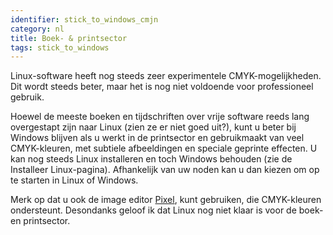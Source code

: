 ```yaml
---
identifier: stick_to_windows_cmjn
category: nl
title: Boek- & printsector
tags: stick_to_windows
---
```


Linux-software heeft nog steeds zeer experimentele CMYK-mogelijkheden. Dit wordt steeds beter, maar het is nog niet voldoende voor professioneel gebruik.

Hoewel de meeste boeken en tijdschriften over vrije software reeds lang overgestapt zijn naar Linux (zien ze er niet goed uit?), kunt u beter bij Windows blijven als u werkt in de printsector en gebruikmaakt van veel CMYK-kleuren, met subtiele afbeeldingen en speciale geprinte effecten. U kan nog steeds Linux installeren en toch Windows behouden (zie de Installeer Linux-pagina). Afhankelijk van uw noden kan u dan kiezen om op te starten in Linux of Windows.

Merk op dat u ook de image editor <a href="http://www.kanzelsberger.com/pixel/">Pixel</a>, kunt gebruiken, die CMYK-kleuren ondersteunt. Desondanks geloof ik dat Linux nog niet klaar is voor de boek- en printsector.

